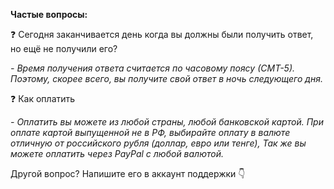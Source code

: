 <b>Частые вопросы:</b>

❓ Сегодня заканчивается день когда вы должны были получить ответ, но ещё не получили его?

<i>- Время получения ответа считается по
часовому поясу (СМТ-5). Поэтому, скорее всего, вы получите свой ответ в ночь следующего дня.</i>

❓ Как оплатить

<i>- Оплатить вы можете из любой страны,
любой банковской картой. При оплате
картой выпущенной не в РФ, выбирайте
оплату в валюте отличную от российского
рубля (доллар, евро или тенге), Так же вы
можете оплатить через РауРаl с любой
валютой.</i>

Другой вопрос? Напишите его в аккаунт
поддержки 👇